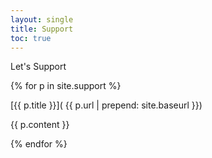 ```yaml
---
layout: single
title: Support
toc: true
---
```


Let's Support

{% for p in site.support %}

[{{ p.title }}]( {{ p.url | prepend: site.baseurl }})

{{ p.content }}

{% endfor %}